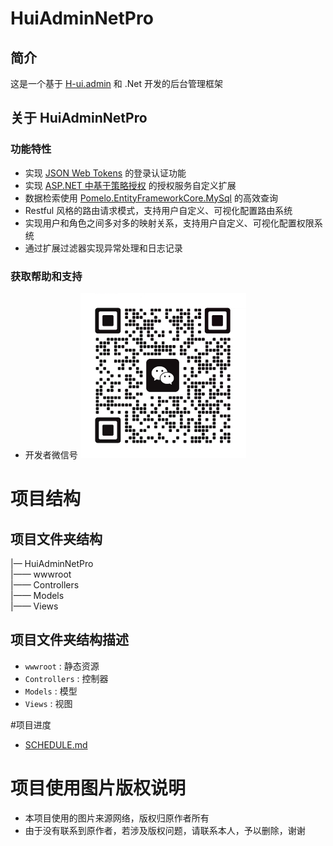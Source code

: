 # HuiAdminNetPro 
## 简介
这是一个基于 [H-ui.admin](http://h-ui.net/H-ui.admin.shtml) 和 .Net 开发的后台管理框架

## 关于  HuiAdminNetPro
### 功能特性
+ 实现 [JSON Web Tokens](https://jwt.io/) 的登录认证功能
+ 实现 [ASP.NET 中基于策略授权](https://learn.microsoft.com/zh-cn/aspnet/core/security/authorization/policies?view=aspnetcore-6.0) 的授权服务自定义扩展
+ 数据检索使用 [Pomelo.EntityFrameworkCore.MySql](https://github.com/PomeloFoundation/Pomelo.EntityFrameworkCore.MySql) 的高效查询
+ Restful 风格的路由请求模式，支持用户自定义、可视化配置路由系统
+ 实现用户和角色之间多对多的映射关系，支持用户自定义、可视化配置权限系统
+ 通过扩展过滤器实现异常处理和日志记录 

### 获取帮助和支持
+ 开发者微信号
   ![开发者微信号](./ProjectIntroductionImages/wechat.png)

# 项目结构
## 项目文件夹结构
|— HuiAdminNetPro  
|—— wwwroot  
|—— Controllers    
|—— Models  
|—— Views  

## 项目文件夹结构描述
+ `wwwroot` : 静态资源
+ `Controllers` : 控制器
+ `Models` : 模型
+ `Views` : 视图

#项目进度
+ [SCHEDULE.md](./SCHEDULE.md)

# 项目使用图片版权说明
+ 本项目使用的图片来源网络，版权归原作者所有
+ 由于没有联系到原作者，若涉及版权问题，请联系本人，予以删除，谢谢


